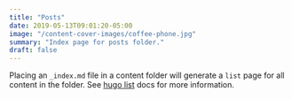 ```yaml
---
title: "Posts"
date: 2019-05-13T09:01:20-05:00
image: "/content-cover-images/coffee-phone.jpg"
summary: "Index page for posts folder."
draft: false
---
```


Placing an `_index.md` file in a content folder will generate a `list` page for all content in the folder. See [hugo list](https://gohugo.io/templates/lists/) docs for more information.